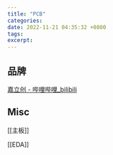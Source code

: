 ```yaml
---
title: "PCB"
categories: 
date: 2022-11-21 04:35:32 +0800
tags: 
excerpt: 
---
```




## 品牌

[嘉立创 - 哔哩哔哩_bilibili](https://space.bilibili.com/1020770905)


## Misc

[[主板]]

[[EDA]]

